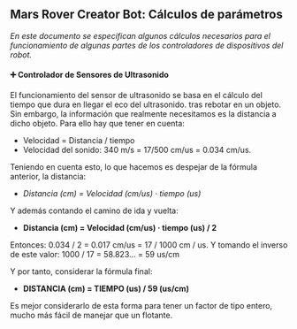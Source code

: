 ## Mars Rover Creator Bot: Cálculos de parámetros

*En este documento se especifican algunos cálculos necesarios para el funcionamiento de algunas partes de los controladores de dispositivos del robot.*

#### :heavy_plus_sign: Controlador de Sensores de Ultrasonido

El funcionamiento del sensor de ultrasonido se basa en el cálculo del tiempo que dura en llegar el eco del ultrasonido. tras rebotar en un objeto. Sin embargo, la información que realmente necesitamos es la distancia a dicho objeto. Para ello hay que tener en cuenta:

* Velocidad = Distancia / tiempo
* Velocidad del sonido: 340 m/s = 17/500 cm/us = 0.034 cm/us.

Teniendo en cuenta esto, lo que hacemos es despejar de la fórmula anterior, la distancia:

* *Distancia (cm) = Velocidad (cm/us) · tiempo (us)*

Y además contando el camino de ida y vuelta:

* **Distancia (cm) = Velocidad (cm/us) · tiempo (us) / 2**

Entonces: 0.034 / 2 = 0.017 cm/us = 17 / 1000 cm / us. Y tomando el inverso de este valor: 1000 / 17 = 58.823... = 59 us/cm

Y por tanto, considerar la fórmula final:

*  **DISTANCIA (cm) = TIEMPO (us) / 59 (us/cm)**

Es mejor considerarlo de esta forma para tener un factor de tipo entero, mucho más fácil de manejar que un flotante.